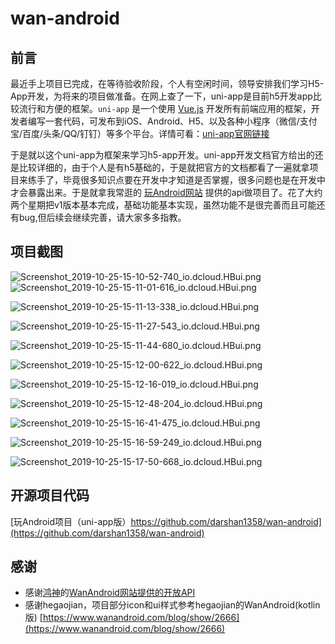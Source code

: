 # wan-android
## 前言
 最近手上项目已完成，在等待验收阶段，个人有空闲时间，领导安排我们学习H5-App开发，为将来的项目做准备。在网上查了一下，uni-app是目前h5开发app比较流行和方便的框架。`uni-app` 是一个使用 [Vue.js](https://vuejs.org/) 开发所有前端应用的框架，开发者编写一套代码，可发布到iOS、Android、H5、以及各种小程序（微信/支付宝/百度/头条/QQ/钉钉）等多个平台。详情可看：[uni-app官网链接](https://uniapp.dcloud.io/README)


于是就以这个uni-app为框架来学习h5-app开发。uni-app开发文档官方给出的还是比较详细的，由于个人是有h5基础的，于是就把官方的文档都看了一遍就拿项目来练手了，毕竟很多知识点要在开发中才知道是否掌握，很多问题也是在开发中才会暴露出来。于是就拿我常逛的 [玩Android网站](https://www.wanandroid.com/index) 提供的api做项目了。花了大约两个星期把v1版本基本完成，基础功能基本实现，虽然功能不是很完善而且可能还有bug,但后续会继续完善，请大家多多指教。

## 项目截图

![Screenshot_2019-10-25-15-10-52-740_io.dcloud.HBui.png](https://upload-images.jianshu.io/upload_images/17529686-456a34892fa36bf2.png?imageMogr2/auto-orient/strip%7CimageView2/2/w/400)![Screenshot_2019-10-25-15-11-01-616_io.dcloud.HBui.png](https://upload-images.jianshu.io/upload_images/17529686-b5a7ca3b08ceeb77.png?imageMogr2/auto-orient/strip%7CimageView2/2/w/400)

![Screenshot_2019-10-25-15-11-13-338_io.dcloud.HBui.png](https://upload-images.jianshu.io/upload_images/17529686-5bdfa206f69e1782.png?imageMogr2/auto-orient/strip%7CimageView2/2/w/400)

![Screenshot_2019-10-25-15-11-27-543_io.dcloud.HBui.png](https://upload-images.jianshu.io/upload_images/17529686-84f7eec26f3a1c32.png?imageMogr2/auto-orient/strip%7CimageView2/2/w/400)

![Screenshot_2019-10-25-15-11-44-680_io.dcloud.HBui.png](https://upload-images.jianshu.io/upload_images/17529686-d02c4e2accb5c077.png?imageMogr2/auto-orient/strip%7CimageView2/2/w/400)

![Screenshot_2019-10-25-15-12-00-622_io.dcloud.HBui.png](https://upload-images.jianshu.io/upload_images/17529686-fe5667f022e1ce50.png?imageMogr2/auto-orient/strip%7CimageView2/2/w/400)

![Screenshot_2019-10-25-15-12-16-019_io.dcloud.HBui.png](https://upload-images.jianshu.io/upload_images/17529686-7a1c6da3ac81b0cf.png?imageMogr2/auto-orient/strip%7CimageView2/2/w/400)

![Screenshot_2019-10-25-15-12-48-204_io.dcloud.HBui.png](https://upload-images.jianshu.io/upload_images/17529686-a35f27d05bbfcaaf.png?imageMogr2/auto-orient/strip%7CimageView2/2/w/400)

![Screenshot_2019-10-25-15-16-41-475_io.dcloud.HBui.png](https://upload-images.jianshu.io/upload_images/17529686-904ecbe164a97f3d.png?imageMogr2/auto-orient/strip%7CimageView2/2/w/400)

![Screenshot_2019-10-25-15-16-59-249_io.dcloud.HBui.png](https://upload-images.jianshu.io/upload_images/17529686-70d1cc3ef401d1c0.png?imageMogr2/auto-orient/strip%7CimageView2/2/w/400)

![Screenshot_2019-10-25-15-17-50-668_io.dcloud.HBui.png](https://upload-images.jianshu.io/upload_images/17529686-ba728f8db9cef49f.png?imageMogr2/auto-orient/strip%7CimageView2/2/w/400)



## 开源项目代码
[玩Android项目（uni-app版）https://github.com/darshan1358/wan-android](https://github.com/darshan1358/wan-android)


## 感谢
- 感谢[鸿神](https://github.com/hongyangAndroid)的[WanAndroid网站提供的开放API](https://www.wanandroid.com/blog/show/2)
- 感谢hegaojian，项目部分icon和ui样式参考hegaojian的WanAndroid(kotlin版)
[https://www.wanandroid.com/blog/show/2666](https://www.wanandroid.com/blog/show/2666)

